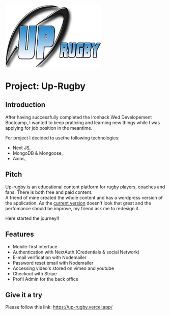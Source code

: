 <img alt="coding" src="https://github.com/JuLblc/up-rugby/blob/main/public/logo.png" width="300">

# Project: Up-Rugby

## Introduction
After having successfully completed the Ironhack Wed Developement Bootcamp, I wanted to keep praticing and learning new things while I was applying for job position in the meantime.

For project I decided to usethe following technologies: 
- Next JS,
- MongoDB & Mongoose, 
- Axios,

## Pitch

Up-rugby is an educational content platform for rugby players, coaches and fans. There is both free and paid content.</br>
A friend of mine created the whole content and has a wordpress version of the application.
As the <a href="https://www.up-rugby.fr/">current version</a> doesn't look that great and the perfomance should be improve, my friend ask me to redesign it.

Here started the journey!!

## Features

- Mobile-first interface
- Authentication with NextAuth (Credentials & social Network)
- E-mail verification with Nodemailer
- Password reset email with Nodemailer
- Accessing video's stored on vimeo and youtube
- Checkout with Stripe
- Profil Admin for the back office

## Give it a try

Please follow this link: https://up-rugby.vercel.app/ 
